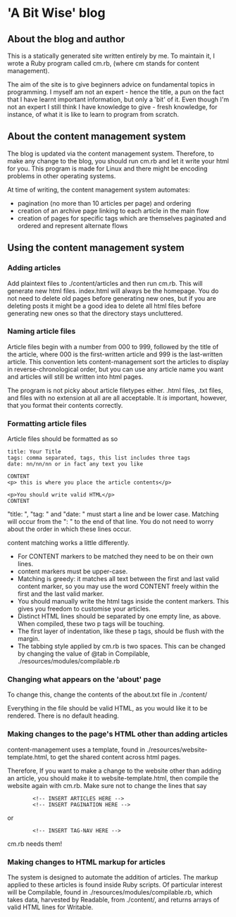 # 'A Bit Wise' blog

## About the blog and author

This is a statically generated site written entirely by me. To maintain it, I wrote a Ruby program called cm.rb, (where cm stands for content management). 

The aim of the site is to give beginners advice on fundamental topics in programming. I myself am not an expert - hence the title, a pun on the fact that I have learnt important information, but only a 'bit' of it. Even though I'm not an expert I still think I have knowledge to give - fresh knowledge, for instance, of what it is like to learn to program from scratch.

## About the content management system

The blog is updated via the content management system. Therefore, to make any change to the blog, you should run cm.rb and let it write your html for you. This program is made for Linux and there might be encoding problems in other operating systems. 

At time of writing, the content management system automates:
- pagination (no more than 10 articles per page) and ordering 
- creation of an archive page linking to each article in the main flow
- creation of pages for specific tags which are themselves paginated and ordered and represent alternate flows

## Using the content management system

### Adding articles

Add plaintext files to ./content/articles and then run cm.rb. This will generate new html files. index.html will always be the homepage. You do not need to delete old pages before generating new ones, but if you are deleting posts it might be a good idea to delete all html files before generating new ones so that the directory stays uncluttered.

### Naming article files

Article files begin with a number from 000 to 999, followed by the title of the article, where 000 is the first-written article and 999 is the last-written article. This convention lets content-management sort the articles to display in reverse-chronological order, but you can use any article name you want and articles will still be written into html pages.

The program is not picky about article filetypes either. .html files, .txt files, and files with no extension at all are all acceptable. It _is_ important, however, that you format their contents correctly.

### Formatting article files

Article files should be formatted as so

```
title: Your Title
tags: comma separated, tags, this list includes three tags
date: nn/nn/nn or in fact any text you like

CONTENT
<p> this is where you place the article contents</p>

<p>You should write valid HTML</p>
CONTENT
```

"title: ", "tag: " and "date: " must start a line and be lower case. Matching will occur from the ": " to the end of that line. You do not need to worry about the order in which these lines occur. 

content matching works a little differently. 
* For CONTENT markers to be matched they need to be on their own lines.
* content markers must be upper-case.
* Matching is greedy: it matches all text between the first and last valid content marker, so you may use the word CONTENT freely within the first and the last valid marker. 
* You should manually write the html tags inside the content markers. This gives you freedom to customise your articles.  
* Distinct HTML lines should be separated by one empty line, as above. When compiled, these two p tags will be touching.
* The first layer of indentation, like these p tags, should be flush with the margin. 
* The tabbing style applied by cm.rb is two spaces. This can be changed by changing the value of @tab in Compilable, ./resources/modules/compilable.rb

### Changing what appears on the 'about' page
To change this, change the contents of the about.txt file in ./content/

Everything in the file should be valid HTML, as you would like it to be rendered. There is no default heading. 

### Making changes to the page's HTML other than adding articles

content-management uses a template, found in ./resources/website-template.html, to get the shared content across html pages.

Therefore, If you want to make a change to the website other than adding an article, you should make it to website-template.html, then compile the website again with cm.rb. Make sure not to change the lines that say

```
        <!-- INSERT ARTICLES HERE -->
        <!-- INSERT PAGINATION HERE -->
```
or
```
        <!-- INSERT TAG-NAV HERE -->
```

cm.rb needs them!

### Making changes to HTML markup for articles

The system is designed to automate the addition of articles. The markup applied to these articles is found inside Ruby scripts. Of particular interest will be Compilable, found in ./resources/modules/compilable.rb, which takes data, harvested by Readable, from ./content/, and returns arrays of valid HTML lines for Writable.
